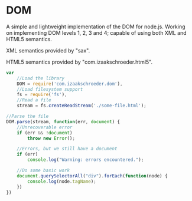 # DOM

A simple and lightweight implementation of the DOM for node.js. Working on implementing
DOM levels 1, 2, 3 and 4; capable of using both XML and HTML5 semantics.

XML semantics provided by "sax".

HTML5 semantics provided by "com.izaakschroeder.html5".

```javascript
var 
	//Load the library
	DOM = require('com.izaakschroeder.dom'),
	//Load filesystem support
	fs = require('fs'),
	//Read a file
	stream = fs.createReadStream('./some-file.html');

//Parse the file
DOM.parse(stream, function(err, document) {
	//Unrecoverable error
	if (err && !document)
		throw new Error();

	//Errors, but we still have a document
	if (err)
		console.log("Warning: errors encountered.");

	//Do some basic work
	document.querySelectorAll("div").forEach(function(node) {
		console.log(node.tagName);
	})
})
```
